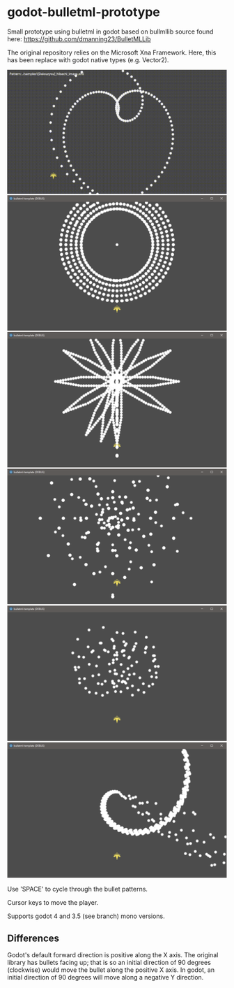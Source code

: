 # godot-bulletml-prototype

Small prototype using bulletml in godot based on bullmllib source found here: <https://github.com/dmanning23/BulletMLLib>

The original repository relies on the Microsoft Xna Framework. Here, this has been replace with godot native types (e.g. Vector2).

![Screen](/screenshots/bulletml.gif)
![Screen](/screenshots/screen1.png)
![Screen](/screenshots/screen2.png)
![Screen](/screenshots/screen3.png)
![Screen](/screenshots/screen4.png)
![Screen](/screenshots/screen5.png)

Use 'SPACE' to cycle through the bullet patterns.

Cursor keys to move the player.

Supports godot 4 and 3.5 (see branch) mono versions.

## Differences

Godot's default forward direction is positive along the X axis. The original library has bullets facing up; that is so an initial direction of 90 degrees (clockwise) would move the bullet along the positive X axis. In godot, an initial direction of 90 degrees will move along a negative Y direction.
